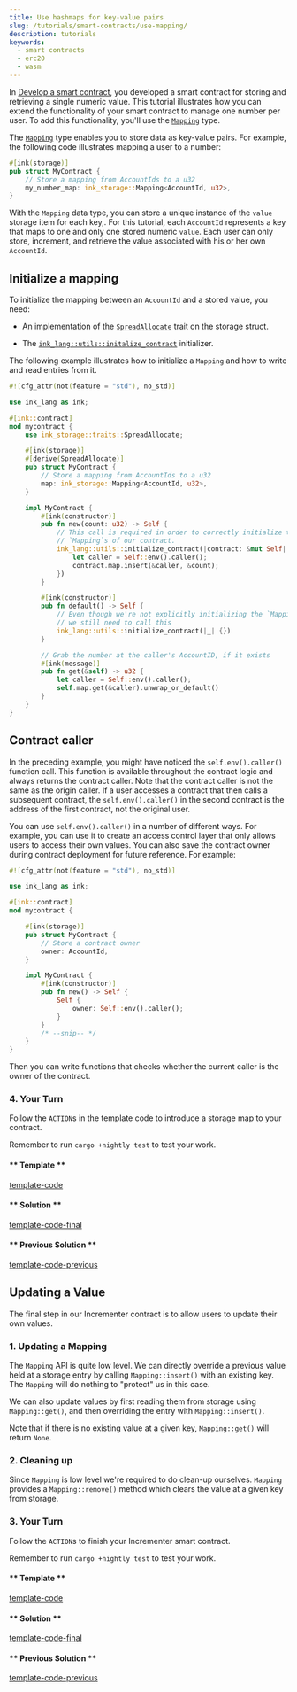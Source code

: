```yaml
---
title: Use hashmaps for key-value pairs
slug: /tutorials/smart-contracts/use-mapping/
description: tutorials
keywords:
  - smart contracts
  - erc20
  - wasm
---
```


In [Develop a smart contract](/tutorials/smart-contracts/develop-contract/), you developed a smart contract for storing and retrieving a single numeric value.
This tutorial illustrates how you can extend the functionality of your smart contract to manage one number per user.
To add this functionality, you'll use the [`Mapping`](https://paritytech.github.io/ink/ink_storage/struct.Mapping.html) type.

The [`Mapping`](https://paritytech.github.io/ink/ink_storage/struct.Mapping.html) type enables you to store data as key-value pairs.
For example, the following code illustrates mapping a user to a number:

```rust
#[ink(storage)]
pub struct MyContract {
	// Store a mapping from AccountIds to a u32
	my_number_map: ink_storage::Mapping<AccountId, u32>,
}
```

With the `Mapping` data type, you can store a unique instance of the `value` storage item for each key,. For this tutorial, each `AccountId` represents a key that maps to one and only one stored numeric `value`. Each user can only store, increment, and retrieve the value associated with his or her own `AccountId`.

## Initialize a mapping

To initialize the mapping between an `AccountId` and a stored value, you need:

* An implementation of the [`SpreadAllocate`](https://paritytech.github.io/ink/ink_storage/traits/trait.SpreadAllocate.html) trait on the storage struct.

* The [`ink_lang::utils::initalize_contract`](https://paritytech.github.io/ink/ink_lang/utils/fn.initialize_contract.html) initializer.

The following example illustrates how to initialize a `Mapping` and how to write
and read entries from it.

```rust
#![cfg_attr(not(feature = "std"), no_std)]

use ink_lang as ink;

#[ink::contract]
mod mycontract {
    use ink_storage::traits::SpreadAllocate;

    #[ink(storage)]
    #[derive(SpreadAllocate)]
    pub struct MyContract {
        // Store a mapping from AccountIds to a u32
        map: ink_storage::Mapping<AccountId, u32>,
    }

    impl MyContract {
        #[ink(constructor)]
        pub fn new(count: u32) -> Self {
            // This call is required in order to correctly initialize the
            // `Mapping`s of our contract.
            ink_lang::utils::initialize_contract(|contract: &mut Self| {
                let caller = Self::env().caller();
                contract.map.insert(&caller, &count);
            })
        }

        #[ink(constructor)]
        pub fn default() -> Self {
            // Even though we're not explicitly initializing the `Mapping`,
            // we still need to call this
            ink_lang::utils::initialize_contract(|_| {})
        }

        // Grab the number at the caller's AccountID, if it exists
        #[ink(message)]
        pub fn get(&self) -> u32 {
            let caller = Self::env().caller();
            self.map.get(&caller).unwrap_or_default()
        }
    }
}
```

## Contract caller

In the preceding example, you might have noticed the `self.env().caller()` function call. 
This function is available throughout the contract logic and always returns the contract caller.
Note that the contract caller is not the same as the origin caller. 
If a user accesses a contract that then calls a subsequent contract, the `self.env().caller()` in the second contract is the address of the first contract, not the original user.

You can use `self.env().caller()` in a number of different ways. 
For example, you can use it to create an access control layer that only allows users to access their own values. 
You can also save the contract owner during contract deployment for future reference.
For example:

```rust
#![cfg_attr(not(feature = "std"), no_std)]

use ink_lang as ink;

#[ink::contract]
mod mycontract {

	#[ink(storage)]
	pub struct MyContract {
		// Store a contract owner
		owner: AccountId,
	}

	impl MyContract {
		#[ink(constructor)]
		pub fn new() -> Self {
			Self {
				owner: Self::env().caller();
			}
		}
		/* --snip-- */
	}
}
```

Then you can write functions that checks whether the current caller is the owner of the contract.

### 4. Your Turn

Follow the `ACTION`s in the template code to introduce a storage map to your contract.

Remember to run `cargo +nightly test` to test your work.

#### ** Template **

[template-code](/assets/tutorials/ink-workshop/1.5-template.rs)

#### ** Solution **

[template-code-final](/assets/tutorials/ink-workshop/1.5-finished-code.rs)

#### ** Previous Solution **

[template-code-previous](/assets/tutorials/ink-workshop/1.4-finished-code.rs)

## Updating a Value

The final step in our Incrementer contract is to allow users to update their own values.

### 1. Updating a Mapping

The `Mapping` API is quite low level. We can directly override a previous value held at a
storage entry by calling `Mapping::insert()` with an existing key. The `Mapping` will do
nothing to "protect" us in this case.

We can also update values by first reading them from storage using `Mapping::get()`, and
then overriding the entry with `Mapping::insert()`.

Note that if there is no existing value at a given key, `Mapping::get()` will return
`None`.

### 2. Cleaning up

Since `Mapping` is low level we're required to do clean-up ourselves. `Mapping` provides
a `Mapping::remove()` method which clears the value at a given key from storage.

### 3. Your Turn

Follow the `ACTION`s to finish your Incrementer smart contract.

Remember to run `cargo +nightly test` to test your work.

#### ** Template **

[template-code](/assets/tutorials/ink-workshop/1.6-template.rs)

#### ** Solution **

[template-code-final](/assets/tutorials/ink-workshop/1.6-finished-code.rs)

#### ** Previous Solution **

[template-code-previous](/assets/tutorials/ink-workshop/1.5-finished-code.rs)

